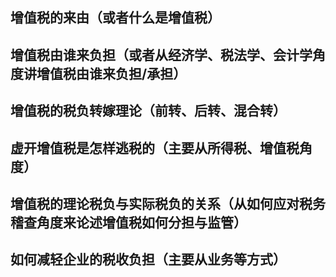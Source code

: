 ## 增值税的来由（或者什么是增值税）
## 增值税由谁来负担（或者从经济学、税法学、会计学角度讲增值税由谁来负担/承担）
## 增值税的税负转嫁理论（前转、后转、混合转）
## 虚开增值税是怎样逃税的（主要从所得税、增值税角度）
## 增值税的理论税负与实际税负的关系（从如何应对税务稽查角度来论述增值税如何分担与监管）
## 如何减轻企业的税收负担（主要从业务等方式）
